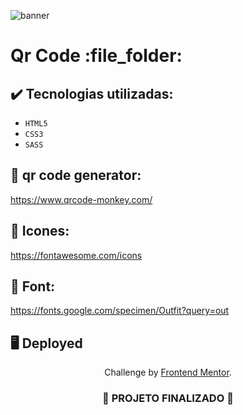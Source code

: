 ![banner](https://github.com/darneees/QR-code-Component/assets/79709843/c7f575af-eb45-4600-9a97-fcb800b90a8e)

<h1>
  Qr Code :file_folder:
</h1>

## ✔️ Tecnologias utilizadas:
- ``HTML5``
- ``CSS3``
- ``SASS``

## :paperclip: qr code generator:

https://www.qrcode-monkey.com/

## :paperclip: Icones:

https://fontawesome.com/icons

## :paperclip: Font:

https://fonts.google.com/specimen/Outfit?query=out

## :desktop_computer: Deployed



<p align="center">
  Challenge by <a href="https://www.frontendmentor.io?ref=challenge" target="_blank">Frontend Mentor</a>.
</p>

<h3 align="center">
  
  :construction: PROJETO FINALIZADO :construction:
  
</h3>
